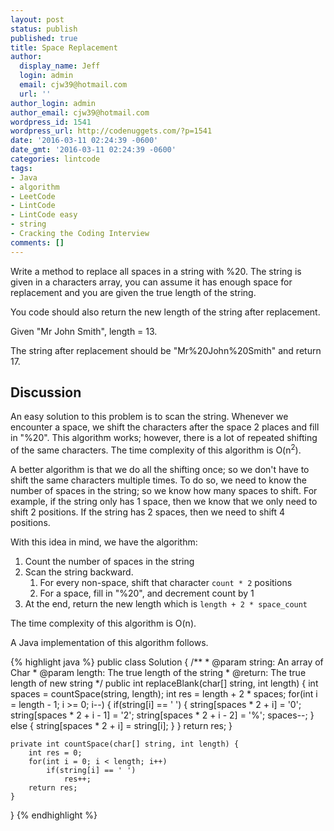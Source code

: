 ```yaml
---
layout: post
status: publish
published: true
title: Space Replacement
author:
  display_name: Jeff
  login: admin
  email: cjw39@hotmail.com
  url: ''
author_login: admin
author_email: cjw39@hotmail.com
wordpress_id: 1541
wordpress_url: http://codenuggets.com/?p=1541
date: '2016-03-11 02:24:39 -0600'
date_gmt: '2016-03-11 02:24:39 -0600'
categories: lintcode
tags:
- Java
- algorithm
- LeetCode
- LintCode
- LintCode easy
- string
- Cracking the Coding Interview
comments: []
---
```

Write a method to replace all spaces in a string with %20. The string is given in a characters array, you can assume it has enough space for replacement and you are given the true length of the string.

You code should also return the new length of the string after replacement.

Given "Mr John Smith", length = 13.

The string after replacement should be "Mr%20John%20Smith" and return 17.

## Discussion

An easy solution to this problem is to scan the string. Whenever we encounter a space, we shift the characters after the space 2 places and fill in "%20". This algorithm works; however, there is a lot of repeated shifting of the same characters. The time complexity of this algorithm is O(n<sup>2</sup>).

A better algorithm is that we do all the shifting once; so we don't have to shift the same characters multiple times. To do so, we need to know the number of spaces in the string; so we know how many spaces to shift. For example, if the string only has 1 space, then we know that we only need to shift 2 positions. If the string has 2 spaces, then we need to shift 4 positions.

With this idea in mind, we have the algorithm:

1. Count the number of spaces in the string
2. Scan the string backward.
    1. For every non-space, shift that character `count * 2` positions
    2. For a space, fill in "%20", and decrement count by 1
3. At the end, return the new length which is `length + 2 * space_count`

The time complexity of this algorithm is O(n).

A Java implementation of this algorithm follows.

{% highlight java %}
public class Solution {
    /**
     * @param string: An array of Char
     * @param length: The true length of the string
     * @return: The true length of new string
     */
    public int replaceBlank(char[] string, int length) {
        int spaces = countSpace(string, length);
        int res = length + 2 * spaces;
        for(int i = length - 1; i >= 0; i--) {
            if(string[i] == ' ') {
                string[spaces * 2 + i] = '0';
                string[spaces * 2 + i - 1] = '2';
                string[spaces * 2 + i - 2] = '%';
                spaces--;
            }
            else {
                string[spaces * 2 + i] = string[i];
            }
        }
        return res;
    }
    
    private int countSpace(char[] string, int length) {
        int res = 0;
        for(int i = 0; i < length; i++)
            if(string[i] == ' ')
                res++;
        return res;
    }
}
{% endhighlight %}
